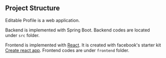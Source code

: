 ## Project Structure

Editable Profile is a web application.

Backend is implemented with Spring Boot. Backend codes are located under `src` folder.

Frontend is implemented with [React](https://facebook.github.io/react/). It is created with facebook's starter kit [Create react app](https://github.com/facebookincubator/create-react-app). Frontend codes are under `frontend` folder.
